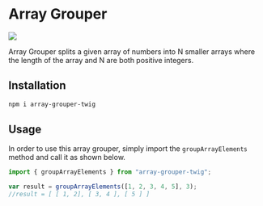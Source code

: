 # Array Grouper

<img src="https://travis-ci.com/RyanFindlay/array-grouper.svg?branch=master">

Array Grouper splits a given array of numbers into N smaller arrays where the length of the array and N are both positive integers.

## Installation

```bash
npm i array-grouper-twig
```

## Usage

In order to use this array grouper, simply import the `groupArrayElements` method and call it as shown below.

```ts
import { groupArrayElements } from "array-grouper-twig";

var result = groupArrayElements([1, 2, 3, 4, 5], 3);
//result = [ [ 1, 2], [ 3, 4 ], [ 5 ] ]
```
